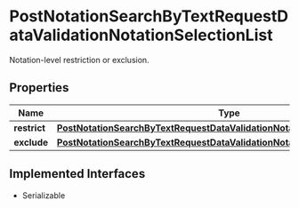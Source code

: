

# PostNotationSearchByTextRequestDataValidationNotationSelectionList

Notation-level restriction or exclusion.

## Properties

Name | Type | Description | Notes
------------ | ------------- | ------------- | -------------
**restrict** | [**PostNotationSearchByTextRequestDataValidationNotationSelectionListRestrict**](PostNotationSearchByTextRequestDataValidationNotationSelectionListRestrict.md) |  |  [optional]
**exclude** | [**PostNotationSearchByTextRequestDataValidationNotationSelectionListExclude**](PostNotationSearchByTextRequestDataValidationNotationSelectionListExclude.md) |  |  [optional]


## Implemented Interfaces

* Serializable


